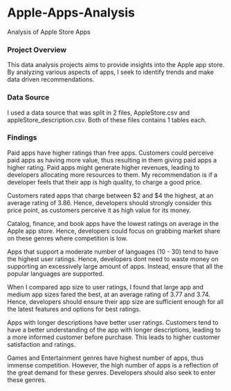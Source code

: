 # Apple-Apps-Analysis
Analysis of Apple Store Apps

### Project Overview
This data analysis projects aims to provide insights into the Apple app store. By analyzing various aspects of apps, I seek to identify trends and make data driven recommendations. 

### Data Source
I used a data source that was split in 2 files, AppleStore.csv and appleStore_description.csv. Both of these files contains 1 tables each. 

### Findings
Paid apps have higher ratings than free apps. Customers could perceive paid apps as having more value, thus resulting in them giving paid apps a higher rating. Paid apps might generate higher revenues, leading to developers allocating more resources to them. My recommendation is if a developer feels that their app is high quality, to charge a good price. 

Customers rated apps that charge between $2 and $4 the highest, at an average rating of 3.86. Hence, developers should strongly consider this price point, as customers perceive it as high value for its money. 

Catalog, finance, and book apps have the lowest ratings on average in the Apple app store. Hence, developers could focus on grabbing market share on these genres where competition is low.

Apps that support a moderate number of languages (10 - 30) tend to have the highest user ratings. Hence, developers dont need to waste money on supporting an excessively large amount of apps. Instead, ensure that all the popular languages are supported.

When I compared app size to user ratings, I found that large app and medium app sizes fared the best, at an average rating of 3.77 and 3.74. Hence, developers should ensure their app size are sufficient enough for all the latest features and options for best ratings. 

Apps with longer descriptions have better user ratings. Customers tend to have a better understanding of the app with longer descriptions, leading to a more informed customer before purchase. This leads to higher customer satisfaction and ratings.

Games and Entertainment genres have highest number of apps, thus immense competition. However, the high number of apps is a reflection of the great demand for these genres. Developers should also seek to enter these genres. 
